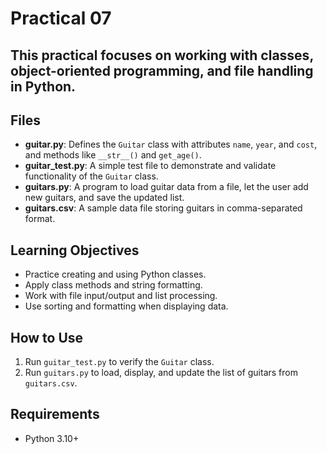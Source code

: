 # Practical 07

## This practical focuses on working with classes, object-oriented programming, and file handling in Python.

##  Files

- **guitar.py**: Defines the `Guitar` class with attributes `name`, `year`, and `cost`, and methods like `__str__()` and `get_age()`.
- **guitar_test.py**: A simple test file to demonstrate and validate functionality of the `Guitar` class.
- **guitars.py**: A program to load guitar data from a file, let the user add new guitars, and save the updated list.
- **guitars.csv**: A sample data file storing guitars in comma-separated format.

##  Learning Objectives

- Practice creating and using Python classes.
- Apply class methods and string formatting.
- Work with file input/output and list processing.
- Use sorting and formatting when displaying data.

##  How to Use

1. Run `guitar_test.py` to verify the `Guitar` class.
2. Run `guitars.py` to load, display, and update the list of guitars from `guitars.csv`.

##  Requirements

- Python 3.10+



